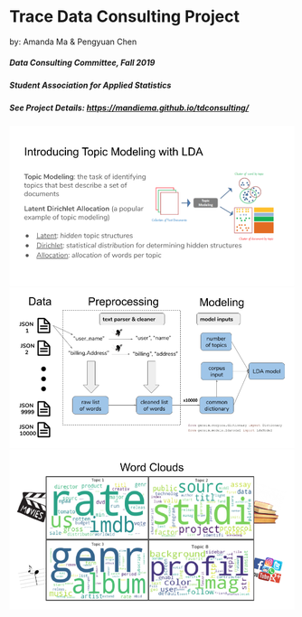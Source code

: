 # Trace Data Consulting Project
by: Amanda Ma & Pengyuan Chen

##### Data Consulting Committee, Fall 2019
##### Student Association for Applied Statistics
##### See Project Details: https://mandiema.github.io/tdconsulting/
![intro](./presentation_img/intro.png)
![process](./presentation_img/process.png)
![viz](./presentation_img/viz.png)
